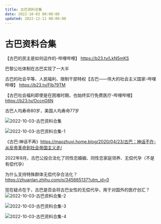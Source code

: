 ```yaml
---
title: 古巴资料合集
date: 2022-10-03 00:00:00
updated: 2022-12-11 00:00:00
---
```


# 古巴资料合集

【古巴的民主是如何运作的-哔哩哔哩】 https://b23.tv/LkN5mKS

巴黎公社体制在古巴实现了一大半

古巴的社会平等、人民福利、限制干部特权【古巴——伟大的社会主义国家-哔哩哔哩】 https://b23.tv/FIb79TM

【古巴社会福利即使是在困难时期，也始终实行免费医疗-哔哩哔哩】 https://b23.tv/OccnG6N

古巴人均寿命80岁，美国人均寿命77岁

![2022-10-03-古巴资料合集](assets/2022-10-03-古巴资料合集.jpeg)

![2022-10-03-古巴资料合集-1](assets/2022-10-03-古巴资料合集-1.jpeg)

《古巴:神话不再》https://maozhuyi.home.blog/2020/04/23/古巴：神话不在-从反帝革命到社会帝国主义走/

2022年9月，古巴公投合法化了同性恋婚姻、同性恋家庭领养、无偿代孕（不是有偿代孕）

为什么支持特殊群体无偿代孕合法化？
https://zhuanlan.zhihu.com/p/345665137?utm_id=0

现在疑点在于，古巴是否会将古巴女性的无偿代孕，用于对国外的医疗创汇？
![2022-10-03-古巴资料合集-2](assets/2022-10-03-古巴资料合集-2.jpeg)

![2022-10-03-古巴资料合集-3](assets/2022-10-03-古巴资料合集-3.png)

![2022-10-03-古巴资料合集-4](assets/2022-10-03-古巴资料合集-4.jpeg)

